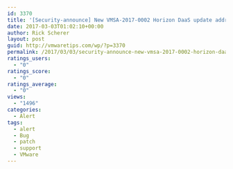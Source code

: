```yaml
---
id: 3370
title: '[Security-announce] New VMSA-2017-0002 Horizon DaaS update addresses an insecure data validation issue'
date: 2017-03-03T01:02:10+00:00
author: Rick Scherer
layout: post
guid: http://vmwaretips.com/wp/?p=3370
permalink: /2017/03/03/security-announce-new-vmsa-2017-0002-horizon-daas-update-addresses-an-insecure-data-validation-issue/
ratings_users:
  - "0"
ratings_score:
  - "0"
ratings_average:
  - "0"
views:
  - "1496"
categories:
  - Alert
tags:
  - alert
  - Bug
  - patch
  - support
  - VMware
---
```

